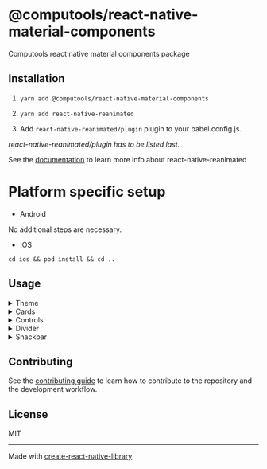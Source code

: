 # @computools/react-native-material-components

Computools react native material components package

## Installation

1. ```yarn add @computools/react-native-material-components```

2. ```yarn add react-native-reanimated```

3. Add ```react-native-reanimated/plugin``` plugin to your babel.config.js.

_react-native-reanimated/plugin has to be listed last._

See the [documentation](https://docs.swmansion.com/react-native-reanimated/) to learn more info about react-native-reanimated

# Platform specific setup

- Android

No additional steps are necessary.

- IOS

```cd ios && pod install && cd ..```

## Usage
<details><summary>Theme</summary>
<br />
## Basic usage

You don't need extra steps to use the default theme via whole app. The default theme is ***light***.


## Custom theme

**You need to wrap whole app in ```ThemeContainer```**

This library provides an opportunity to automatically create themes from target colors. ```buildThemesFromColors``` function takes theme colors and returns light and dark themes.
Each theme color must be one of the next color formats: hex, rgb or rgba.

_See the example:_
```
import {buildThemesFromColors, type ThemeColors} from '@computools/react-native-material-components';

export const themeColors: ThemeColors = {
  primary: '#2e5242',
  secondary: '#e28f00',
  tertiary: '#cb7375',
  error: '#E4122B',
  neutral: '#d7a0a6',
  neutralVariant: '#ecece8',
};

const themes = buildThemesFromColors(themeColors);

export default function App() {
  return (
    <ThemeContainer theme={themes.lightTheme}>
     {/* Rest of your app code */}
    </ThemeContainer>
  );
}
```

Also, you can create a custom theme manually and pass it as a property to the ThemeContainer component. (hint: Check Theme interface provided by the library)

## Themes provided via the library

This library provides _dark_ and _light_ themes e.g. on iOS 13+ and Android 10+, you can get user's preferred color scheme ('dark' or 'light') with the ([Appearance API](https://reactnative.dev/docs/appearance)).

**You need to wrap whole app in ```ThemeContainer```**

```
import {useColorScheme} from 'react-native';
import {ThemeContainer, DarkTheme, LightTheme} from '@computools/react-native-material-components';

export default function App() {
  const scheme = useColorScheme();

  return (
    <ThemeContainer theme={scheme === 'dark' ? DarkTheme : LightTheme}>
      {/* Rest of your app code */}
    </ThemeContainer>
  );
};
```

## Using the current theme in your own components

To gain access to the theme in any component you can use the useTheme hook. It returns the theme object:

```
import React from 'react';
import {TouchableOpacity, Text} from 'react-native';
import {useTheme} from '@computools/react-native-material-components';

export const MySubmitButton() => {
  const {primary} = useTheme();

  return (
    <TouchableOpacity style={{backgroundColor: primary.container}}>
      <Text>Submit</Text>
    </TouchableOpacity>
  );
}
```
</details>
<details><summary>Cards</summary>
<br />
<details><summary>Filled Card</summary>
<br />

Filled card is non-touchable.
<br />

**Properties**

| name | description | type | default |
| ------ | ------ | ------ | ---- |
| children | - | ReactNode | - |

![card](https://ik.imagekit.io/Computools/rn-material-components/filled-card.png?updatedAt=1705074211963)
</details>

<details><summary>Outlined Card</summary>
<br />

Outlined card is non-touchable.
<br />

**Properties**

| name | description | type | default |
| ------ | ------ | ------ | ---- |
| children | - | ReactNode | - |

![outlined card](https://ik.imagekit.io/Computools/rn-material-components/outlined-card.png?updatedAt=1705074212036)
</details>

<details><summary>Elevated Card</summary>
<br />

Outlined card is touchable.
<br />

**Properties**

| name | description | type | default |
| ------ | ------ | ------ | ---- |
| children | - | ReactNode | - |

![card](https://ik.imagekit.io/Computools/rn-material-components/elevated-card.png?updatedAt=1705074211931)
</details>
</details>
<details><summary>Controls</summary>
<br />
<details><summary>Switch</summary>
<br />

**Properties**

| name | description | type | default |
| ------ | ------ | ------ | ---- |
| value | required | boolean | - |
| onSwitch | required | (value: boolean) => void | - |
| labelEnd | - | ReactNode | - |
| labelStart | - | ReactNode | - |
| handleIcon | - | ReactNode | - |
| hideIconOnSwitchOff | - | boolean | true |
| handleActiveBorderColor | - | ColorValue | - |
| handleInactiveBorderColor | - | ColorValue | - |
| handleActiveBackgroundColor | - | ColorValue | - |
| handleInactiveBackgroundColor | - | ColorValue | - |
| trackActiveBorderColor | - | ColorValue | - |
| trackInactiveBorderColor | - | ColorValue | - |
| trackActiveBackgroundColor | - | ColorValue | - |
| trackInactiveBackgroundColor | - | ColorValue | - |
| style | - | ViewStyle | - |
| hanldeStyle | - | ViewStyle | - |
| animationDuration | - | number | 220 |

![switch](https://ik.imagekit.io/Computools/rn-material-components/switch.png?updatedAt=1704380348816)
![switch gif](https://ik.imagekit.io/Computools/rn-material-components/switch-gif.gif?updatedAt=1704382949514)
</details>

<details><summary>Radio Button</summary>
<br />

**Properties**

| name | description | type | default |
| ------ | ------ | ------ | ----|
| value | required | T | - |
| checked | required | boolean | - |
| onCheck | required | (value: T) => void | - |
| size | - | number | 28 |
| labelEnd | - | ReactNode | - |
| labelStart | - | ReactNode | - |
| animationDuration | - | number | 150 |
| indicatorStyle | - | ViewStyle | - |
| radioButtonStyle | - | ViewStyle | - |
| indicatorColor | - | ColorValue | - |
| radioButtonBorderColor | - | ColorValue | - |
| radioButtonBackgroundColor | - | ColorValue | - |
| checkedRadioButtonBorderColor | - | ColorValue | - |
| checkedRadioButtonBeckgroundColor | - | ColorValue | - |

![radio button](https://ik.imagekit.io/Computools/rn-material-components/radio-button.png?updatedAt=1704380348933)
![radio button gif](https://ik.imagekit.io/Computools/rn-material-components/radio-button-gif.gif?updatedAt=1704382857149)
</details>

<details><summary>Checkbox</summary>
<br />

**Properties**

| name | description | type | default |
| ------ | ------ | ------ | ---- |
| value | required | T | - |
| checked | required | boolean | - |
| onCheck | required | (value: T) => void | - |
| labelEnd | - | ReactNode | - |
| labelStart | - | ReactNode | - |
| checkedIcon | - | ReactNode | - |
| checkboxBorderColor | - | ColorValue | - |
| checkboxBackgroundColor | - | ColorValue | - |
| checkedCheckboxBorderColor | - | ColorValue | - |
| checkedCheckboxBackgroundColor | - | ColorValue | - |
| size | - | number | 28 |
| checkboxStyle | - | ViewStyle | - |

![checkbox](https://ik.imagekit.io/Computools/rn-material-components/checkbox.png?updatedAt=1704380348884)
![checkbox gif](https://ik.imagekit.io/Computools/rn-material-components/checkbox-gif.gif?updatedAt=1704382741915)
</details>
</details>

<details><summary>Divider</summary>
<br />

**Properties**

| name | description | type | default |
| ------ | ------ | ------ | ---- |
| horizontal | - | boolean | true |

![divider](https://ik.imagekit.io/Computools/rn-material-components/divider.png?updatedAt=1705067870577)
</details>

<details><summary>Snackbar</summary>
<br />

**Properties**

| name | description | type | default |
| ------ | ------ | ------ | ---- |
| content | Required. Snackbar supporting text | string | - |
| action | Title for action button | string | - |
| offset | Distance to the bottom | number | 64 |
| duration | - | number | 2000 |
| showCloseIcon | - | boolean | false |
| closeIconSize | - | number | 20 |
| closeIconColor | - | ColorValue | - |
| animationDuration | - | number | 500 |
| actionStyle | - | TextStyle | - |
| contentStyle | - | TextStyle | - |
| onActionPress | - | () => void | - |

![snackbar](https://ik.imagekit.io/Computools/rn-material-components/snackbar.png?updatedAt=1704887400534)
![snackbar with icon](https://ik.imagekit.io/Computools/rn-material-components/snackbar-with-icon.png?updatedAt=1704887400512)
![snackbar gif](https://ik.imagekit.io/Computools/rn-material-components/snackbar-gif.gif?updatedAt=1704887530020)
</details>

## Contributing

See the [contributing guide](CONTRIBUTING.md) to learn how to contribute to the repository and the development workflow.

## License

MIT

---

Made with [create-react-native-library](https://github.com/callstack/react-native-builder-bob)
